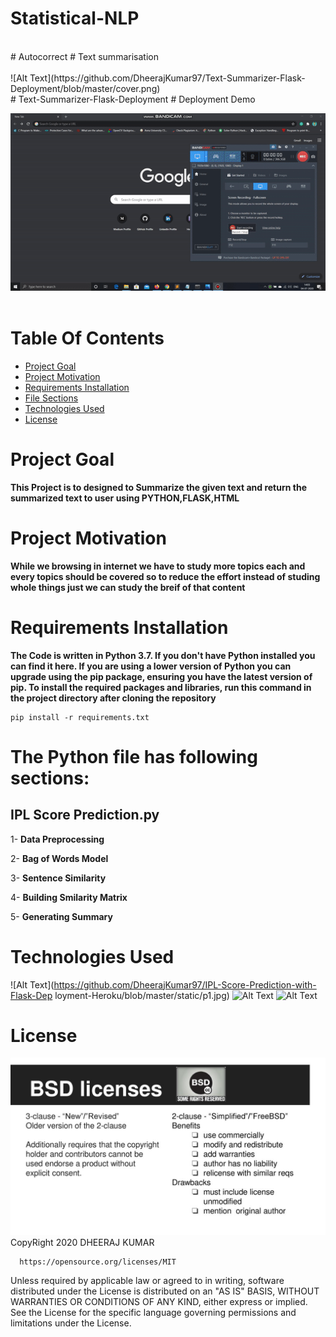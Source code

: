 # Statistical-NLP
<br>
# Autocorrect 
# Text summarisation 
<br><br>
![Alt Text](https://github.com/DheerajKumar97/Text-Summarizer-Flask-Deployment/blob/master/cover.png)
<br>
# Text-Summarizer-Flask-Deployment
# Deployment Demo

![Alt Text](https://github.com/DheerajKumar97/Text-Summarizer-Flask-Deployment/blob/master/Text%20Summarizer.gif)
<br><br>
# Table Of Contents
- [Project Goal](#Project-Goal)
- [Project Motivation](#Project-Motivation)
- [Requirements Installation](#Requirements-Installation)
- [File Sections](#File-Sections)
- [Technologies Used](#Technologies-Used)
- [License](#License)

# Project Goal

 **This Project is to designed to Summarize the given text and return the summarized text to user using PYTHON,FLASK,HTML**

# Project Motivation

**While we browsing in internet we have to study more topics each and every topics should be covered so to reduce the effort instead of studing whole things just we can study the breif of that content**

# Requirements Installation

**The Code is written in Python 3.7. If you don't have Python installed you can find it here. If you are using a lower version of Python you can upgrade using the pip package, ensuring you have the latest version of pip. To install the required packages and libraries, run this command in the project directory after cloning the repository**

    pip install -r requirements.txt
    
# The Python file has following sections:

## IPL Score Prediction.py

1- **Data Preprocessing** 

2- **Bag of Words Model**

3- **Sentence Similarity** 

4- **Building Smilarity Matrix**

5- **Generating Summary**

# Technologies Used

![Alt Text](https://github.com/DheerajKumar97/IPL-Score-Prediction-with-Flask-Dep
loyment-Heroku/blob/master/static/p1.jpg)
![Alt Text](https://github.com/DheerajKumar97/IPL-Score-Prediction-with-Flask-Deployment-Heroku/blob/master/static/p2.png)
![Alt Text](https://github.com/DheerajKumar97/IPL-Score-Prediction-with-Flask-Deployment-Heroku/blob/master/static/p3.png)

# License

![Alt Text](https://github.com/DheerajKumar97/Text-Summarizer-Flask-Deployment/blob/master/licence.jpg)
<br>
CopyRight 2020 DHEERAJ KUMAR

      https://opensource.org/licenses/MIT
      
Unless required by applicable law or agreed to in writing, software distributed under the License is distributed on an "AS IS" BASIS, WITHOUT WARRANTIES OR CONDITIONS OF ANY KIND, either express or implied. See the License for the specific language governing permissions and limitations under the License.
